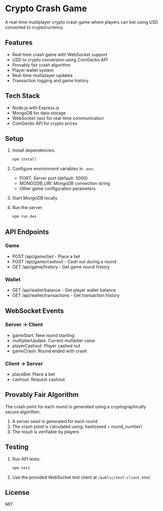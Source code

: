 # Crypto Crash Game

A real-time multiplayer crypto crash game where players can bet using USD converted to cryptocurrency.

## Features

- Real-time crash game with WebSocket support
- USD to crypto conversion using CoinGecko API
- Provably fair crash algorithm
- Player wallet system
- Real-time multiplayer updates
- Transaction logging and game history

## Tech Stack

- Node.js with Express.js
- MongoDB for data storage
- WebSocket (ws) for real-time communication
- CoinGecko API for crypto prices

## Setup

1. Install dependencies:
   ```bash
   npm install
   ```

2. Configure environment variables in `.env`:
   - PORT: Server port (default: 3000)
   - MONGODB_URI: MongoDB connection string
   - Other game configuration parameters

3. Start MongoDB locally

4. Run the server:
   ```bash
   npm run dev
   ```

## API Endpoints

### Game
- POST /api/game/bet - Place a bet
- POST /api/game/cashout - Cash out during a round
- GET /api/game/history - Get game round history

### Wallet
- GET /api/wallet/balance - Get player wallet balance
- GET /api/wallet/transactions - Get transaction history

## WebSocket Events

### Server -> Client
- gameStart: New round starting
- multiplierUpdate: Current multiplier value
- playerCashout: Player cashed out
- gameCrash: Round ended with crash

### Client -> Server
- placeBet: Place a bet
- cashout: Request cashout

## Provably Fair Algorithm

The crash point for each round is generated using a cryptographically secure algorithm:
1. A server seed is generated for each round
2. The crash point is calculated using: hash(seed + round_number)
3. The result is verifiable by players

## Testing

1. Run API tests:
   ```bash
   npm test
   ```

2. Use the provided WebSocket test client at `/public/test-client.html`

## License

MIT
